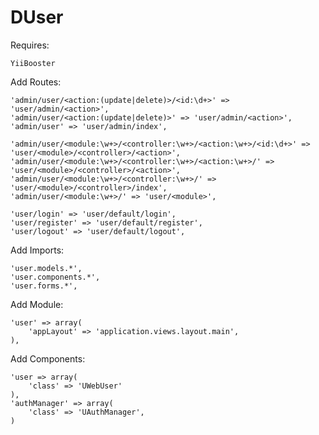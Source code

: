 DUser
=====

Requires:

	YiiBooster

Add Routes:
    
	'admin/user/<action:(update|delete)>/<id:\d+>' => 'user/admin/<action>',
    'admin/user/<action:(update|delete)>' => 'user/admin/<action>',
    'admin/user' => 'user/admin/index',
    
    'admin/user/<module:\w+>/<controller:\w+>/<action:\w+>/<id:\d+>' => 'user/<module>/<controller>/<action>', 
    'admin/user/<module:\w+>/<controller:\w+>/<action:\w+>/' => 'user/<module>/<controller>/<action>',
    'admin/user/<module:\w+>/<controller:\w+>/' => 'user/<module>/<controller>/index',
    'admin/user/<module:\w+>/' => 'user/<module>',
	
    'user/login' => 'user/default/login',
    'user/register' => 'user/default/register',
    'user/logout' => 'user/default/logout',
	
Add Imports:

	'user.models.*',
    'user.components.*',
    'user.forms.*',
	
Add Module:

    'user' => array(
        'appLayout' => 'application.views.layout.main',
    ),
	
Add Components:

	'user => array(
		'class' => 'UWebUser'
	),
	'authManager' => array(
		'class' => 'UAuthManager',
	)
	